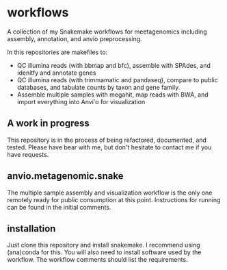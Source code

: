 # workflows
A collection of my Snakemake workflows for meetagenomics including assembly, annotation, and anvio preprocessing. 

In this repositories are makefiles to:

 * QC illumina reads (with bbmap and bfc), assemble with SPAdes, and idenitfy and annotate genes
 * QC illumina reads (with trimmamatic and pandaseq), compare to public databases, and tabulate counts by taxon and gene family.
 * Assemble multiple samples with megahit, map reads with BWA, and import everything into Anvi'o for visualization

## A work in progress

This repository is in the process of being refactored, documented, and tested. Please have bear with me, but don't hesitate to contact me if you have requests.

## anvio.metagenomic.snake

The multiple sample assembly and visualization workflow is the only one remotely ready for public consumption at this point. Instructions for running can be found in the initial comments.

## installation

Just clone this repository and install snakemake. I recommend using (ana)conda for this. You will also need to install software used by the workflow. The workflow comments should list the requirements.


